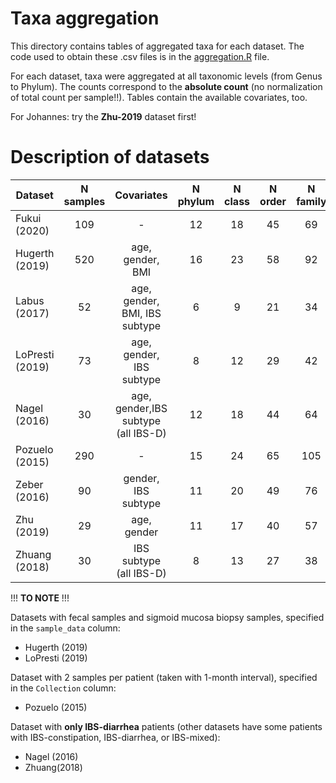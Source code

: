 # Taxa aggregation

This directory contains tables of aggregated taxa for each dataset. The code used to obtain these .csv files is in the [aggregation.R](aggregation.R) file.

For each dataset, taxa were aggregated at all taxonomic levels (from Genus to Phylum). The counts correspond to the **absolute count** (no normalization of total count per sample!!). Tables contain the available covariates, too.

For Johannes: try the **Zhu-2019** dataset first!


# Description of datasets

|     Dataset    | N samples |               Covariates          | N phylum | N class | N order | N family | N genus |
| -------------- | :-------: | :--------------------------------:| :------: | :-----: | :-----: | :------: | :-----: |
|  Fukui (2020)  |    109    |                  -                |    12    |   18    |   45    |    69    |   207   |
| Hugerth (2019) |    520    |age, gender, BMI                   |    16    |   23    |   58    |    92    |   252   |
|  Labus (2017)  |     52    |age, gender, BMI, IBS subtype      |     6    |    9    |   21    |    34    |    91   |
|LoPresti (2019) |     73    |age, gender, IBS subtype           |     8    |   12    |   29    |    42    |    97   |
|  Nagel (2016)  |     30    |age, gender,IBS subtype (all IBS-D)|    12    |   18    |   44    |    64    |   161   |
| Pozuelo (2015) |    290    |                  -                |    15    |   24    |   65    |   105    |   312   |
|  Zeber (2016)  |     90    |gender, IBS subtype                |    11    |   20    |   49    |    76    |   215   |
|   Zhu (2019)   |     29    |age, gender                        |    11    |   17    |   40    |    57    |   141   |
| Zhuang (2018)  |     30    |IBS subtype (all IBS-D)            |     8    |   13    |   27    |    38    |    98   |


!!! **TO NOTE** !!!

Datasets with fecal samples and sigmoid mucosa biopsy samples, specified in the `sample_data` column:
- Hugerth (2019)
- LoPresti (2019)

Dataset with 2 samples per patient (taken with 1-month interval), specified in the `Collection` column:
- Pozuelo (2015)

Dataset with **only IBS-diarrhea** patients (other datasets have some patients with IBS-constipation, IBS-diarrhea, or IBS-mixed):
- Nagel (2016)
- Zhuang(2018)